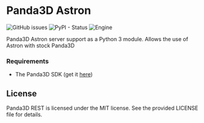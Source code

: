 Panda3D Astron
==============
![GitHub issues](https://img.shields.io/github/issues/NxtStudios/p3d-rest?style=for-the-badge)
![PyPI - Status](https://img.shields.io/pypi/status/panda3d-astron?style=for-the-badge)
![Engine](https://img.shields.io/static/v1?style=for-the-badge&label=Engine&message=Panda3D&color=red)

Panda3D Astron server support as a Python 3 module. Allows the use of Astron with stock Panda3D

### Requirements

- The Panda3D SDK (get it <a href="http://www.panda3d.org/download.php?sdk">here</a>)

## License
Panda3D REST is licensed under the MIT license. See the provided LICENSE file for details.

